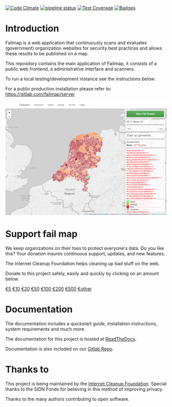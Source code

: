 [![Code Climate](https://codeclimate.com/github/failmap/failmap/badges/gpa.svg)](https://codeclimate.com/github/failmap/failmap) [![pipeline status](https://gitlab.com/failmap/failmap/badges/master/pipeline.svg)](https://gitlab.com/failmap/failmap/commits/master) [![Test Coverage](https://codeclimate.com/github/failmap/failmap/badges/coverage.svg)](https://codeclimate.com/github/failmap/failmap/coverage)
[![Badges](https://img.shields.io/badge/badges-4-yellowgreen.svg)](https://shields.io)


# Introduction
Failmap is a web application that continuously scans and evaluates (government) organization websites for security best practices and allows these results to be published on a map.

This repository contains the main application of Failmap, it consists of a public web frontend, a administrative interface and scanners.

To run a local testing/development instance see the instructions below.

For a public production installation please refer to: https://gitlab.com/failmap/server

![screenshot](docs/screenshot.png)

# Support fail map
We keep organizations on their toes to protect everyone's data. Do you like this? Your donation insures continuous support, updates,
and new features.

The Internet Cleanup Foundation helps cleaning up bad stuff on the web.

Donate to this project safely, easily and quickly by clicking on an amount below.

<a href="https://useplink.com/payment/qaCyn8t6Tar7c5zVS6Fa/5" target="_blank">&euro;5</a>
<a href="https://useplink.com/payment/qaCyn8t6Tar7c5zVS6Fa/10" target="_blank">&euro;10</a>
<a href="https://useplink.com/payment/qaCyn8t6Tar7c5zVS6Fa/25" target="_blank">&euro;20</a>
<a href="https://useplink.com/payment/qaCyn8t6Tar7c5zVS6Fa/50" target="_blank">&euro;50</a>
<a href="https://useplink.com/payment/qaCyn8t6Tar7c5zVS6Fa/100" target="_blank">&euro;100</a>
<a href="https://useplink.com/payment/qaCyn8t6Tar7c5zVS6Fa/200" target="_blank">&euro;200</a>
<a href="https://useplink.com/payment/qaCyn8t6Tar7c5zVS6Fa/500" target="_blank">&euro;500</a>
<a href="https://useplink.com/payment/qaCyn8t6Tar7c5zVS6Fa" target="_blank">&euro;other</a>

# Documentation
The documentation includes a quickstart guide, installation instructions, system requirements and much more.

The documentation for this project is hosted at [ReadTheDocs](http://failmap.readthedocs.io/en/latest/).

Documentation is also included on our [Gitlab Repo](https://gitlab.com/failmap/failmap/blob/master/docs/index.rst).


# Thanks to
This project is being maintained by the [Internet Cleanup Foundation](https://internetcleanup.foundation).
Special thanks to the SIDN Fonds for believing in this method of improving privacy.

Thanks to the many authors contributing to open software.
